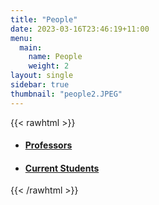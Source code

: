 ```yaml
---
title: "People"
date: 2023-03-16T23:46:19+11:00
menu:
  main:
    name: People
    weight: 2
layout: single
sidebar: true
thumbnail: "people2.JPEG"
---
```


{{< rawhtml >}}
<ul style="list-style: disc">
<li class="content"><h4><a href="people/professors">Professors</a></h4></li>
<li class="content"><h4><a href="people/students">Current Students</a></h4></li>
</ul>
{{< /rawhtml >}}
